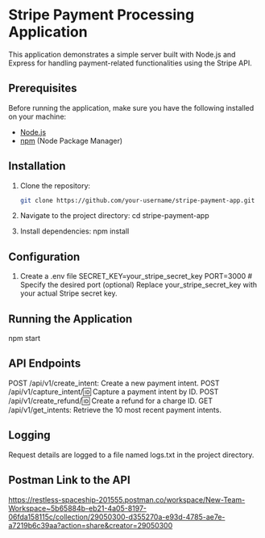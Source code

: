 # Stripe Payment Processing Application

This application demonstrates a simple server built with Node.js and Express for handling payment-related functionalities using the Stripe API.

## Prerequisites

Before running the application, make sure you have the following installed on your machine:

- [Node.js](https://nodejs.org/)
- [npm](https://www.npmjs.com/) (Node Package Manager)

## Installation

1. Clone the repository:

   ```bash
   git clone https://github.com/your-username/stripe-payment-app.git


2. Navigate to the project directory:
  cd stripe-payment-app

3. Install dependencies:
  npm install

## Configuration

1. Create a .env file
  SECRET_KEY=your_stripe_secret_key
  PORT=3000  # Specify the desired port (optional)
Replace your_stripe_secret_key with your actual Stripe secret key.

## Running the Application

  npm start

## API Endpoints

POST /api/v1/create_intent: Create a new payment intent.
POST /api/v1/capture_intent/:id: Capture a payment intent by ID.
POST /api/v1/create_refund/:id: Create a refund for a charge ID.
GET /api/v1/get_intents: Retrieve the 10 most recent payment intents.

## Logging

Request details are logged to a file named logs.txt in the project directory.

## Postman Link to the API

https://restless-spaceship-201555.postman.co/workspace/New-Team-Workspace~5b65884b-eb21-4a05-8197-06fda158115c/collection/29050300-d355270a-e93d-4785-ae7e-a7219b6c39aa?action=share&creator=29050300




   
